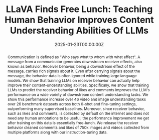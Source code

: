 ---
title: "LLaVA Finds Free Lunch: Teaching Human Behavior Improves Content Understanding Abilities Of LLMs"
authors:
- Somesh Singh
- Harini SI
- Yaman Kumar Singla
- Veeky Baths
- Rajiv Ratn Shah
- Changyou Chen
- Balaji Krishnamurthy

date: "2025-01-23T00:00:00Z"
doi: ""

publishDate: "2025-01-23T00:00:00Z"

publication_types: ["conference"]

publication: "International Conference on Learning Representations (ICLR)"
publication_short: "ICLR"

abstract: "Communication is defined as \"Who says what to whom with what effect\". A message from a communicator generates downstream receiver effects, also known as behavior. Receiver behavior, being a downstream effect of the message, carries rich signals about it. Even after carrying signals about the message, the behavior data is often ignored while training large language models. We show that training LLMs on receiver behavior can actually help improve their content-understanding abilities. Specifically, we show that training LLMs to predict the receiver behavior of likes and comments improves the LLM's performance on a wide variety of downstream content understanding tasks. We show this performance increase over 46 video and image understanding tasks over 26 benchmark datasets across both 0-shot and fine-tuning settings, outperforming many supervised baselines. Moreover, since receiver behavior, such as likes and comments, is collected by default on the internet and does not need any human annotations to be useful, the performance improvement we get after training on this data is essentially free-lunch. We release the receiver behavior cleaned comments and likes of 750k images and videos collected from multiple platforms along with our instruction-tuning data."

summary: ""

tags:
- LLMs
- VLMs
- Image Understanding
- Video Understanding
- Behavior

featured: true



links:
url_pdf: "https://openreview.net/forum?id=ff2V3UR9sC"
url_code: ""
url_dataset: ""
url_poster: ""
url_project: ""
url_slides: ""
url_source: ""
url_video: ""

image:
  caption: "LLaVA Finds Free Lunch: Teaching Human Behavior Improves Content Understanding Abilities Of LLMs"
  focal_point: "Smart"
  preview_only: false
  alt_text: "LLaVA Finds Free Lunch: Teaching Human Behavior Improves Content Understanding Abilities Of LLMs"

projects: []
slides: ""
---